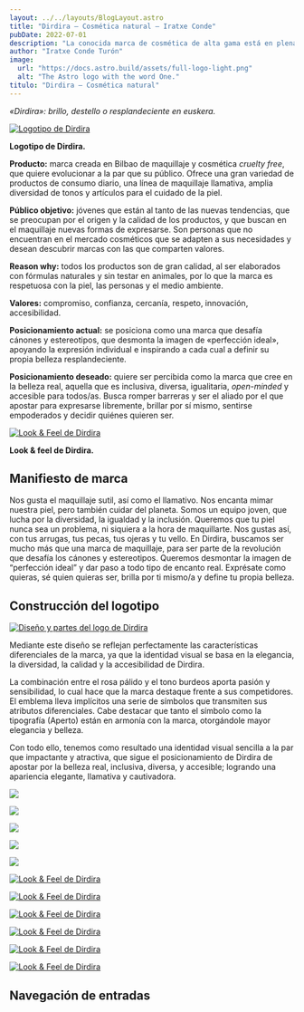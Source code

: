 ```yaml
---
layout: ../../layouts/BlogLayout.astro
title: "Dirdira – Cosmética natural – Iratxe Conde"
pubDate: 2022-07-01
description: "La conocida marca de cosmética de alta gama está en plena transformación digital y quiere poner su foco en crear productos más **sostenibles y responsables.** Para proyectar este cambio y alinearse con su nueva estrategia de marca, Charlotte Tilbury busca un **rebranding** acorde a sus principios y valores."
author: "Iratxe Conde Turón"
image:
  url: "https://docs.astro.build/assets/full-logo-light.png"
  alt: "The Astro logo with the word One."
titulo: "Dirdira – Cosmética natural"
---
```


<div class="centered-container">

_«Dirdira»: brillo, destello o resplandeciente en euskera._

</div>

[![Logotipo de Dirdira](/imgs/img-81.webp "Logotipo de Dirdira")](/imgs/img-81.webp)

<div class="centered-container">

**Logotipo de Dirdira.**

</div>
<div class="flex-container-start">
  <div class="flex-item">
   
   **Producto:** marca creada en Bilbao de maquillaje y cosmética _cruelty free_, que quiere evolucionar a la par que su público. Ofrece una gran variedad de productos de consumo diario, una línea de maquillaje llamativa, amplia diversidad de tonos y artículos para el cuidado de la piel.

**Público objetivo:** jóvenes que están al tanto de las nuevas tendencias, que se preocupan por el origen y la calidad de los productos, y que buscan en el maquillaje nuevas formas de expresarse. Son personas que no encuentran en el mercado cosméticos que se adapten a sus necesidades y desean descubrir marcas con las que comparten valores.

**Reason why:** todos los productos son de gran calidad, al ser elaborados con fórmulas naturales y sin testar en animales, por lo que la marca es respetuosa con la piel, las personas y el medio ambiente.

  </div>
  <div class="flex-item">

**Valores:** compromiso, confianza, cercanía, respeto, innovación, accesibilidad.

**Posicionamiento actual:** se posiciona como una marca que desafía cánones y estereotipos, que desmonta la imagen de «perfección ideal», apoyando la expresión individual e inspirando a cada cual a definir su propia belleza resplandeciente.

**Posicionamiento deseado:** quiere ser percibida como la marca que cree en la belleza real, aquella que es inclusiva, diversa, igualitaria, _open-minded_ y accesible para todos/as. Busca romper barreras y ser el aliado por el que apostar para expresarse libremente, brillar por sí mismo, sentirse empoderados y decidir quiénes quieren ser.

  </div>
</div>

[![Look & Feel de Dirdira](/imgs/img-67.webp "Look & Feel de Dirdira")](/imgs/img-67.webp)

<div class="centered-container">

**Look & feel de Dirdira.**

</div>

## Manifiesto de marca

Nos gusta el maquillaje sutil, así como el llamativo. Nos encanta mimar nuestra piel, pero también cuidar del planeta. Somos un equipo joven, que lucha por la diversidad, la igualdad y la inclusión. Queremos que tu piel nunca sea un problema, ni siquiera a la hora de maquillarte. Nos gustas así, con tus arrugas, tus pecas, tus ojeras y tu vello. En Dirdira, buscamos ser mucho más que una marca de maquillaje, para ser parte de la revolución que desafía los cánones y estereotipos. Queremos desmontar la imagen de “perfección ideal” y dar paso a todo tipo de encanto real. Exprésate como quieras, sé quien quieras ser, brilla por ti mismo/a y define tu propia belleza.

## Construcción del logotipo

</div>
<div class="flex-container-start">
  <div class="flex-item">
   
  [![Diseño y partes del logo de Dirdira](/imgs/img-39.webp "Diseño y despiece de el logo de Dirdira")](/imgs/img-39.webp)

  </div>
  <div class="flex-item">

Mediante este diseño se reflejan perfectamente las características diferenciales de la marca, ya que la identidad visual se basa en la elegancia, la diversidad, la calidad y la accesibilidad de Dirdira.

La combinación entre el rosa pálido y el tono burdeos aporta pasión y sensibilidad, lo cual hace que la marca destaque frente a sus competidores. El emblema lleva implícitos una serie de símbolos que transmiten sus atributos diferenciales. Cabe destacar que tanto el símbolo como la tipografía (Aperto) están en armonía con la marca, otorgándole mayor elegancia y belleza.

Con todo ello, tenemos como resultado una identidad visual sencilla a la par que impactante y atractiva, que sigue el posicionamiento de Dirdira de apostar por la belleza real, inclusiva, diversa, y accesible; logrando una apariencia elegante, llamativa y cautivadora.

  </div>
</div>

<div class="parent">
<div class="div1">

![](https://iratxeconde.wordpress.com/wp-content/uploads/2022/08/dirdira-packaging-1.png)

</div>
<div class="div2">

![](https://iratxeconde.wordpress.com/wp-content/uploads/2022/08/dirdira-packaging-2-1.png)

 </div>
<div class="div3">

![](https://iratxeconde.wordpress.com/wp-content/uploads/2022/08/dirdira-bolsa-5.png)

 </div>
<div class="div4">

![](https://iratxeconde.wordpress.com/wp-content/uploads/2022/08/dirdira-shop-1-1.png)

</div>
<div class="div5">

![](https://iratxeconde.wordpress.com/wp-content/uploads/2022/08/dirdira-shop-2-1.png)

</div>
</div>

[![Look & Feel de Dirdira](/imgs/img-78.webp "Look & Feel de Dirdira")](/imgs/img-78.webp)

[![Look & Feel de Dirdira](/imgs/img-79.webp "Look & Feel de Dirdira")](/imgs/img-79.webp)

[![Look & Feel de Dirdira](/imgs/img-243.webp "Look & Feel de Dirdira")](/imgs/img-243.webp)

[![Look & Feel de Dirdira](/imgs/img-179.webp "Look & Feel de Dirdira")](/imgs/img-179.webp)

[![Look & Feel de Dirdira](/imgs/img-220.webp "Look & Feel de Dirdira")](/imgs/img-220.webp)

[![Look & Feel de Dirdira](/imgs/img-156.webp "Look & Feel de Dirdira")](/imgs/img-156.webp)

## Navegación de entradas
